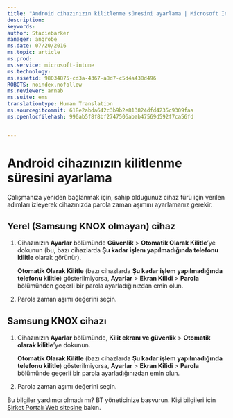 ```yaml
---
title: "Android cihazınızın kilitlenme süresini ayarlama | Microsoft Intune"
description: 
keywords: 
author: Staciebarker
manager: angrobe
ms.date: 07/20/2016
ms.topic: article
ms.prod: 
ms.service: microsoft-intune
ms.technology: 
ms.assetid: 98034875-cd3a-4367-a8d7-c5d4a438d496
ROBOTS: noindex,nofollow
ms.reviewer: arnab
ms.suite: ems
translationtype: Human Translation
ms.sourcegitcommit: 618e2abda642c3b9b2e813824dfd4235c9309faa
ms.openlocfilehash: 990ab5f8f8bf2747506abab47569d592f7ca56fd


---
```


# Android cihazınızın kilitlenme süresini ayarlama
Çalışmanıza yeniden bağlanmak için, sahip olduğunuz cihaz türü için verilen adımları izleyerek cihazınızda parola zaman aşımını ayarlamanız gerekir.

## Yerel (Samsung KNOX olmayan) cihaz

1.  Cihazınızın **Ayarlar** bölümünde **Güvenlik** &gt; **Otomatik Olarak Kilitle**’ye dokunun (bu, bazı cihazlarda **Şu kadar işlem yapılmadığında telefonu kilitle** olarak görünür).

    **Otomatik Olarak Kilitle** (bazı cihazlarda **Şu kadar işlem yapılmadığında telefonu kilitle**) gösterilmiyorsa, **Ayarlar** &gt; **Ekran Kilidi** &gt; **Parola** bölümünden geçerli bir parola ayarladığınızdan emin olun.

2.  Parola zaman aşımı değerini seçin.

## Samsung KNOX cihazı

1.  Cihazınızın **Ayarlar** bölümünde, **Kilit ekranı ve güvenlik** &gt; **Otomatik olarak kilitle**’ye dokunun.

    **Otomatik Olarak Kilitle** (bazı cihazlarda **Şu kadar işlem yapılmadığında telefonu kilitle**) gösterilmiyorsa, **Ayarlar** &gt; **Ekran Kilidi** &gt; **Parola** bölümünde geçerli bir parola ayarladığınızdan emin olun.

2.  Parola zaman aşımı değerini seçin.

Bu bilgiler yardımcı olmadı mı? BT yöneticinize başvurun. Kişi bilgileri için [Şirket Portalı Web sitesine](http://portal.manage.microsoft.com) bakın.



<!--HONumber=Jul16_HO4-->


